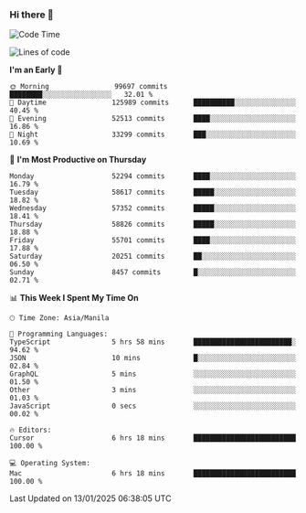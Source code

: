 ### Hi there 👋

<!--START_SECTION:waka-->
![Code Time](http://img.shields.io/badge/Code%20Time-5%2C772%20hrs%2052%20mins-blue)

![Lines of code](https://img.shields.io/badge/From%20Hello%20World%20I%27ve%20Written-118.8%20million%20lines%20of%20code-blue)

**I'm an Early 🐤** 

```text
🌞 Morning                99697 commits       ████████░░░░░░░░░░░░░░░░░   32.01 % 
🌆 Daytime                125989 commits      ██████████░░░░░░░░░░░░░░░   40.45 % 
🌃 Evening                52513 commits       ████░░░░░░░░░░░░░░░░░░░░░   16.86 % 
🌙 Night                  33299 commits       ███░░░░░░░░░░░░░░░░░░░░░░   10.69 % 
```
📅 **I'm Most Productive on Thursday** 

```text
Monday                   52294 commits       ████░░░░░░░░░░░░░░░░░░░░░   16.79 % 
Tuesday                  58617 commits       █████░░░░░░░░░░░░░░░░░░░░   18.82 % 
Wednesday                57352 commits       █████░░░░░░░░░░░░░░░░░░░░   18.41 % 
Thursday                 58826 commits       █████░░░░░░░░░░░░░░░░░░░░   18.88 % 
Friday                   55701 commits       ████░░░░░░░░░░░░░░░░░░░░░   17.88 % 
Saturday                 20251 commits       ██░░░░░░░░░░░░░░░░░░░░░░░   06.50 % 
Sunday                   8457 commits        █░░░░░░░░░░░░░░░░░░░░░░░░   02.71 % 
```


📊 **This Week I Spent My Time On** 

```text
🕑︎ Time Zone: Asia/Manila

💬 Programming Languages: 
TypeScript               5 hrs 58 mins       ████████████████████████░   94.62 % 
JSON                     10 mins             █░░░░░░░░░░░░░░░░░░░░░░░░   02.84 % 
GraphQL                  5 mins              ░░░░░░░░░░░░░░░░░░░░░░░░░   01.50 % 
Other                    3 mins              ░░░░░░░░░░░░░░░░░░░░░░░░░   01.03 % 
JavaScript               0 secs              ░░░░░░░░░░░░░░░░░░░░░░░░░   00.02 % 

🔥 Editors: 
Cursor                   6 hrs 18 mins       █████████████████████████   100.00 % 

💻 Operating System: 
Mac                      6 hrs 18 mins       █████████████████████████   100.00 % 
```


 Last Updated on 13/01/2025 06:38:05 UTC
<!--END_SECTION:waka-->


<!--
**rad182/rad182** is a ✨ _special_ ✨ repository because its `README.md` (this file) appears on your GitHub profile.

Here are some ideas to get you started:

- 🔭 I’m currently working on ...
- 🌱 I’m currently learning ...
- 👯 I’m looking to collaborate on ...
- 🤔 I’m looking for help with ...
- 💬 Ask me about ...
- 📫 How to reach me: ...
- 😄 Pronouns: ...
- ⚡ Fun fact: ...
-->
